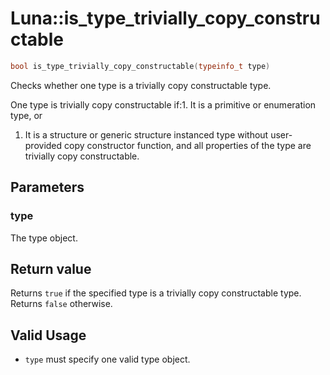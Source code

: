 # Luna::is_type_trivially_copy_constructable

```c++
bool is_type_trivially_copy_constructable(typeinfo_t type)
```

Checks whether one type is a trivially copy constructable type. 

One type is trivially copy constructable if:1. It is a primitive or enumeration type, or

1. It is a structure or generic structure instanced type without user-provided copy constructor function, and all properties of the type are trivially copy constructable. 

## Parameters
### type
The type object. 

## Return value
Returns `true` if the specified type is a trivially copy constructable type. Returns `false` otherwise. 

## Valid Usage


* `type` must specify one valid type object. 

